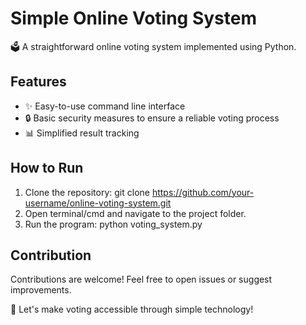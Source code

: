 # Simple Online Voting System

🗳 A straightforward online voting system implemented using Python.

## Features
- ✨ Easy-to-use command line interface
- 🔒 Basic security measures to ensure a reliable voting process
- 📊 Simplified result tracking

## How to Run
1. Clone the repository: git clone https://github.com/your-username/online-voting-system.git
2. Open terminal/cmd and navigate to the project folder.
3. Run the program: python voting_system.py

## Contribution
Contributions are welcome! Feel free to open issues or suggest improvements.


🚀 Let's make voting accessible through simple technology!
